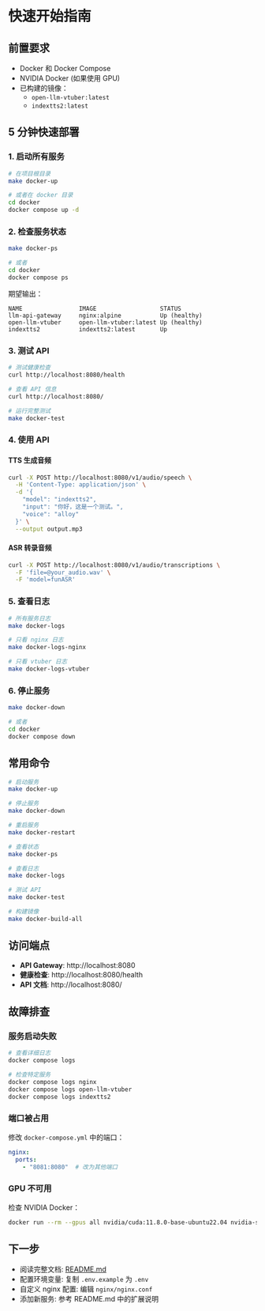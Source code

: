 # 快速开始指南

## 前置要求

- Docker 和 Docker Compose
- NVIDIA Docker (如果使用 GPU)
- 已构建的镜像：
  - `open-llm-vtuber:latest`
  - `indextts2:latest`

## 5 分钟快速部署

### 1. 启动所有服务

```bash
# 在项目根目录
make docker-up

# 或者在 docker 目录
cd docker
docker compose up -d
```

### 2. 检查服务状态

```bash
make docker-ps

# 或者
cd docker
docker compose ps
```

期望输出：
```
NAME                IMAGE                  STATUS
llm-api-gateway     nginx:alpine           Up (healthy)
open-llm-vtuber     open-llm-vtuber:latest Up (healthy)
indextts2           indextts2:latest       Up
```

### 3. 测试 API

```bash
# 测试健康检查
curl http://localhost:8080/health

# 查看 API 信息
curl http://localhost:8080/

# 运行完整测试
make docker-test
```

### 4. 使用 API

#### TTS 生成音频

```bash
curl -X POST http://localhost:8080/v1/audio/speech \
  -H 'Content-Type: application/json' \
  -d '{
    "model": "indextts2",
    "input": "你好，这是一个测试。",
    "voice": "alloy"
  }' \
  --output output.mp3
```

#### ASR 转录音频

```bash
curl -X POST http://localhost:8080/v1/audio/transcriptions \
  -F 'file=@your_audio.wav' \
  -F 'model=funASR'
```

### 5. 查看日志

```bash
# 所有服务日志
make docker-logs

# 只看 nginx 日志
make docker-logs-nginx

# 只看 vtuber 日志
make docker-logs-vtuber
```

### 6. 停止服务

```bash
make docker-down

# 或者
cd docker
docker compose down
```

## 常用命令

```bash
# 启动服务
make docker-up

# 停止服务
make docker-down

# 重启服务
make docker-restart

# 查看状态
make docker-ps

# 查看日志
make docker-logs

# 测试 API
make docker-test

# 构建镜像
make docker-build-all
```

## 访问端点

- **API Gateway**: http://localhost:8080
- **健康检查**: http://localhost:8080/health
- **API 文档**: http://localhost:8080/

## 故障排查

### 服务启动失败

```bash
# 查看详细日志
docker compose logs

# 检查特定服务
docker compose logs nginx
docker compose logs open-llm-vtuber
docker compose logs indextts2
```

### 端口被占用

修改 `docker-compose.yml` 中的端口：

```yaml
nginx:
  ports:
    - "8081:8080"  # 改为其他端口
```

### GPU 不可用

检查 NVIDIA Docker：

```bash
docker run --rm --gpus all nvidia/cuda:11.8.0-base-ubuntu22.04 nvidia-smi
```

## 下一步

- 阅读完整文档: [README.md](README.md)
- 配置环境变量: 复制 `.env.example` 为 `.env`
- 自定义 nginx 配置: 编辑 `nginx/nginx.conf`
- 添加新服务: 参考 README.md 中的扩展说明
